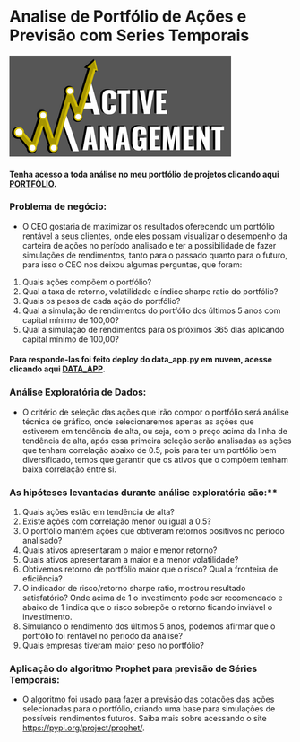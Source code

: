 # Analise de Portfólio de Ações e Previsão com Series Temporais

<img src='logo.png'>


#### Tenha acesso a toda análise no meu portfólio de projetos clicando aqui [**PORTFÓLIO**](https://sites.google.com/view/portflio-wiliams-alves/in%C3%ADcio).

### Problema de negócio:
 - O CEO gostaria de maximizar os resultados oferecendo um portfólio rentável a seus clientes, onde eles possam visualizar o desempenho da carteira de ações no período analisado e ter a possibilidade de fazer simulações de rendimentos, tanto para o passado quanto para o futuro, para isso o CEO nos deixou algumas perguntas, que foram:

1.  Quais ações compõem o portfólio?
2.  Qual a taxa de retorno, volatilidade e índice sharpe ratio do portfólio?
3.  Quais os pesos de cada ação do portfólio?
5.  Qual a simulação de rendimentos do portfólio dos últimos 5 anos com capital mínimo de 100,00?
6.  Qual a simulação de rendimentos para os próximos 365 dias aplicando capital mínimo de 100,00?

#### Para responde-las foi feito deploy do data_app.py em nuvem, acesse clicando aqui [**DATA_APP**](https://alves05-portfolio-analysis-and-forecasting-data-app-j8tzig.streamlit.app/).
 
### Análise Exploratória de Dados:

 - O critério de seleção das ações que irão compor o portfólio será análise técnica de gráfico, onde selecionaremos apenas as ações que estiverem em tendência de alta, ou seja, com o preço acima da linha de tendência de alta, após essa primeira seleção serão analisadas as ações que tenham correlação abaixo de 0.5, pois para ter um portfólio bem diversificado, temos que garantir que os ativos que o compõem tenham baixa correlação entre si.


### As hipóteses levantadas durante análise exploratória são:**
    
1. Quais ações estão em tendência de alta?
2. Existe ações com correlação menor ou igual a 0.5?
3. O portfólio mantém ações que obtiveram retornos positivos no período analisado?
4. Quais ativos apresentaram o maior e menor retorno?
5. Quais ativos apresentaram a maior e a menor volatilidade?
6. Obtivemos retorno de portfólio maior que o risco? Qual a fronteira de eficiência?
7. O indicador de risco/retorno sharpe ratio, mostrou resultado satisfatório? Onde acima de 1 o investimento pode ser recomendado e abaixo de 1 indica que o risco sobrepõe o retorno ficando inviável o investimento.
8. Simulando o rendimento dos últimos 5 anos, podemos afirmar que o portfólio foi rentável no período da análise?
9. Quais empresas tiveram maior peso no portfólio?


### Aplicação do algoritmo Prophet para previsão de Séries Temporais:

 - O algoritmo foi usado para fazer a previsão das cotações das ações selecionadas para o portfólio, criando uma base para simulações de possíveis rendimentos futuros. Saiba mais sobre acessando o site https://pypi.org/project/prophet/.
